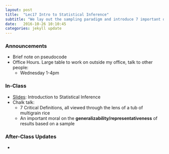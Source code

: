 ```yaml
---
layout: post
title:  "Lec17 Intro to Statistical Inference"
subtitle: "We lay out the sampling paradigm and introduce 7 important definitions related to statistical sampling."
date:   2016-10-26 10:10:45
categories: jekyll update
---
```




### Announcements

* Brief note on pseudocode
* Office Hours. Large table to work on outside my office, talk to other people:
    + Wednesday 1-4pm



### In-Class

* <a href = "{{ site.baseurl }}/assets/3-Statistical_Inference/intro_to_inference.html" target = "_blank">Slides</a>: Introduction to Statistical Inference
* Chalk talk:
    + 7 Critical Definitions, all viewed through the lens of a tub of multigrain rice
    + An important moral on the **generalizability/representativeness** of results based on a sample


### After-Class Updates

* 

